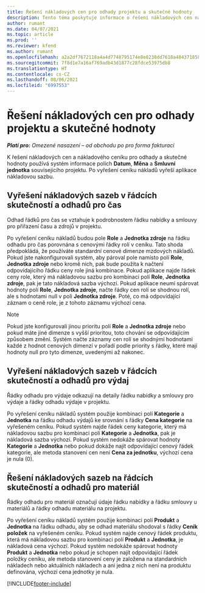 ```yaml
---
title: Řešení nákladových cen pro odhady projektu a skutečné hodnoty
description: Tento téma poskytuje informace o řešení nákladových cen na základě projektových odhadů a skutečností.
author: rumant
ms.date: 04/07/2021
ms.topic: article
ms.prod: ''
ms.reviewer: kfend
ms.author: rumant
ms.openlocfilehash: a2a2df7672118a4a4d7748795174e8e8238dd7618a48437185879e06a253a381
ms.sourcegitcommit: 7f8d1e7a16af769adb43d1877c28fdce53975db8
ms.translationtype: HT
ms.contentlocale: cs-CZ
ms.lasthandoff: 08/06/2021
ms.locfileid: "6997553"
---
```

# <a name="resolve-cost-prices-on-project-estimates-and-actuals"></a>Řešení nákladových cen pro odhady projektu a skutečné hodnoty 

_**Platí pro:** Omezené nasazení – od obchodu po pro forma fakturaci_

K řešení nákladových cen a nákladového ceníku pro odhady a skutečné hodnoty používá systém informace polích **Datum**, **Měna** a **Smluvní jednotka** souvisejícího projektu. Po vyřešení ceníku nákladů vyřeší aplikace nákladovou sazbu.

## <a name="resolving-cost-rates-on-actual-and-estimate-lines-for-time"></a>Vyřešení nákladových sazeb v řádcích skutečností a odhadů pro čas

Odhad řádků pro čas se vztahuje k podrobnostem řádku nabídky a smlouvy pro přiřazení času a zdrojů v projektu.

Po vyřešení ceníku nákladů budou pole **Role** a **Jednotka zdroje** na řádku odhadu pro čas porovnána s cenovými řádky rolí v ceníku. Tato shoda předpokládá, že používáte standardní cenové dimenze mzdových nákladů. Pokud jste nakonfigurovali systém, aby pároval pole namísto polí **Role**, **Jednotka zdroje** nebo kromě nich, pak bude použita k načtení odpovídajícího řádku ceny role jiná kombinace. Pokud aplikace najde řádek ceny role, který má nákladovou sazbu pro kombinaci polí **Role**, **Jednotka zdroje**, pak je tato nákladová sazba výchozí. Pokud aplikace neumí spárovat hodnoty polí **Role**, **Jednotka zdroje**, načte řádky cen rolí se shodnou rolí, ale s hodnotami null v poli **Jednotka zdroje**. Poté, co má odpovídající záznam o ceně role, je z tohoto záznamu výchozí cena. 

> [!NOTE]
> Pokud jste konfigurovali jinou prioritu polí **Role** a **Jednotka zdroje** nebo pokud máte jiné dimenze s vyšší prioritou, toto chování se odpovídajícím způsobem změní. Systém načte záznamy cen rolí se shodnými hodnotami každé z hodnot cenových dimenzí v pořadí podle priority s řádky, které mají hodnoty null pro tyto dimenze, uvedenými až nakonec.

## <a name="resolving-cost-rates-on-actual-and-estimate-lines-for-expense"></a>Vyřešení nákladových sazeb v řádcích skutečností a odhadů pro výdaj

Řádky odhadu pro výdaje odkazují na detaily řádku nabídky a smlouvy pro výdaje a řádky odhadu výdaje v projektu.

Po vyřešení ceníku nákladů systém použije kombinaci polí **Kategorie** a **Jednotka** na řádku odhadu výdajů ke srovnání s řádky **Cena kategorie** na vyřešeném ceníku. Pokud systém najde řádek ceny kategorie, který má nákladovou sazbu pro kombinaci polí **Kategorie** a **Jednotka**, pak je nákladová sazba výchozí. Pokud systém nedokáže spárovat hodnoty **Kategorie** a **Jednotka** nebo pokud dokáže najít odpovídající cenový řádek kategorie, ale metoda stanovení cen není **Cena za jednotku**, výchozí cena je nula (0).

## <a name="resolving-cost-rates-on-actual-and-estimate-lines-for-material"></a>Řešení nákladových sazeb na řádcích skutečností a odhadů pro materiál

Řádky odhadu pro materiál označují údaje řádku nabídky a řádku smlouvy u materiálů a řádky odhadu materiálu na projektu.

Po vyřešení ceníku nákladů systém použije kombinaci polí **Produkt** a **Jednotka** na řádku odhadu, aby se odhad materiálu shodoval s řádky **Ceník položek** na vyřešeném ceníku. Pokud systém najde cenový řádek produktu, která má nákladovou sazbu pro kombinaci polí **Produkt** a **Jednotka**, je nákladová cena výchozí. Pokud systém nedokáže spárovat hodnoty **Produkt** a **Jednotka** nebo pokud je schopen najít odpovídající řádek položky ceníku, ale metoda stanovení ceny je založena na standardních nákladech nebo aktuálních nákladech a ani jedna z nich není na produktu definována, výchozí cena jednotky je nula.


[!INCLUDE[footer-include](../../includes/footer-banner.md)]

